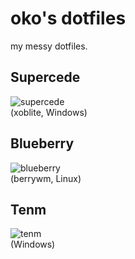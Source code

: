 # oko's dotfiles
my messy dotfiles. 

## Supercede
![supercede](https://cdn.discordapp.com/attachments/675169191384317961/847748539944534036/supercede-update.png)\
(xoblite, Windows)

## Blueberry
![blueberry](https://i.redd.it/nt9aqlr5lsy61.png)\
(berrywm, Linux)

## Tenm
![tenm](https://i.redd.it/66vy7dxnez571.png)\
(Windows)